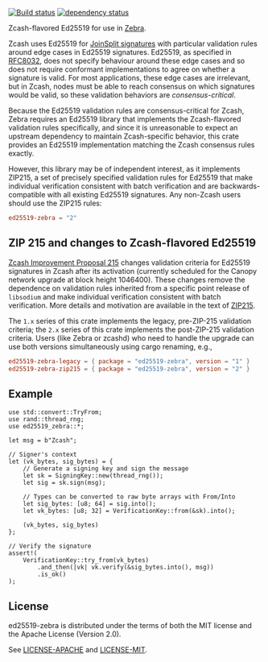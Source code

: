 [![Build status](https://github.com/ZcashFoundation/ed25519-zebra/actions/workflows/main.yml/badge.svg?branch=main)](https://github.com/ZcashFoundation/ed25519-zebra/actions/workflows/main.yml?query=branch%3Amain)
[![dependency status](https://deps.rs/repo/github/ZcashFoundation/ed25519-zebra/status.svg)](https://deps.rs/repo/github/ZcashFoundation/ed25519-zebra)

Zcash-flavored Ed25519 for use in [Zebra][zebra].

Zcash uses Ed25519 for [JoinSplit signatures][zcash_protocol_jssig] with
particular validation rules around edge cases in Ed25519 signatures.  Ed25519,
as specified in [RFC8032], does not specify behaviour around these edge cases
and so does not require conformant implementations to agree on whether a
signature is valid.  For most applications, these edge cases are irrelevant,
but in Zcash, nodes must be able to reach consensus on which signatures would
be valid, so these validation behaviors are *consensus-critical*.

Because the Ed25519 validation rules are consensus-critical for Zcash, Zebra
requires an Ed25519 library that implements the Zcash-flavored validation rules
specifically, and since it is unreasonable to expect an upstream dependency to
maintain Zcash-specific behavior, this crate provides an Ed25519 implementation
matching the Zcash consensus rules exactly.

However, this library may be of independent interest, as it implements
ZIP215, a set of precisely specified validation rules for Ed25519 that make
individual verification consistent with batch verification and are
backwards-compatible with all existing Ed25519 signatures. Any non-Zcash users 
should use the ZIP215 rules:
```toml
ed25519-zebra = "2"
```

## ZIP 215 and changes to Zcash-flavored Ed25519

[Zcash Improvement Proposal 215][ZIP215] changes validation criteria for
Ed25519 signatures in Zcash after its activation (currently scheduled for the
Canopy network upgrade at block height 1046400). These changes remove the
dependence on validation rules inherited from a specific point release of
`libsodium` and make individual verification consistent with batch
verification. More details and motivation are available in the text of [ZIP215].

The `1.x` series of this crate implements the legacy, pre-ZIP-215 validation
criteria; the `2.x` series of this crate implements the post-ZIP-215
validation criteria.  Users (like Zebra or zcashd) who need to handle the
upgrade can use both versions simultaneously using cargo renaming, e.g.,
```toml
ed25519-zebra-legacy = { package = "ed25519-zebra", version = "1" }
ed25519-zebra-zip215 = { package = "ed25519-zebra", version = "2" }
```

## Example

```
use std::convert::TryFrom;
use rand::thread_rng;
use ed25519_zebra::*;

let msg = b"Zcash";

// Signer's context
let (vk_bytes, sig_bytes) = {
    // Generate a signing key and sign the message
    let sk = SigningKey::new(thread_rng());
    let sig = sk.sign(msg);

    // Types can be converted to raw byte arrays with From/Into
    let sig_bytes: [u8; 64] = sig.into();
    let vk_bytes: [u8; 32] = VerificationKey::from(&sk).into();

    (vk_bytes, sig_bytes)
};

// Verify the signature
assert!(
    VerificationKey::try_from(vk_bytes)
        .and_then(|vk| vk.verify(&sig_bytes.into(), msg))
        .is_ok()
);
```

## License

ed25519-zebra is distributed under the terms of both the MIT license
and the Apache License (Version 2.0).

See [LICENSE-APACHE](LICENSE-APACHE) and [LICENSE-MIT](LICENSE-MIT).


[zcash_protocol_jssig]: https://zips.z.cash/protocol/protocol.pdf#concretejssig
[RFC8032]: https://tools.ietf.org/html/rfc8032
[zebra]: https://github.com/ZcashFoundation/zebra
[ZIP215]: https://github.com/zcash/zips/blob/master/zip-0215.rst
